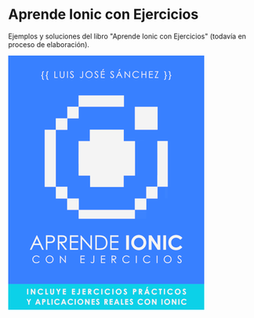 # Aprende Ionic con Ejercicios

Ejemplos y soluciones del libro "Aprende Ionic con Ejercicios" (todavía en proceso de elaboración).

<img src="aprende_ionic_con_ejercicios400.png">
